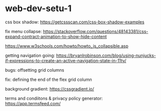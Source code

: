 # web-dev-setu-1

css box shadow:
https://getcssscan.com/css-box-shadow-examples

fix menu collapse: https://stackoverflow.com/questions/48143381/css-expand-contract-animation-to-show-hide-content

https://www.w3schools.com/howto/howto_js_collapsible.asp

getting navigation going:
https://bryanlrobinson.com/blog/using-nunjucks-if-expressions-to-create-an-active-navigation-state-in-11ty/

bugs:
offsetting grid columns

fix: defining the end of the flex grid column

background gradient:
https://cssgradient.io/

terms and condiitons & privacy policy generator: https://app.termsfeed.com/
